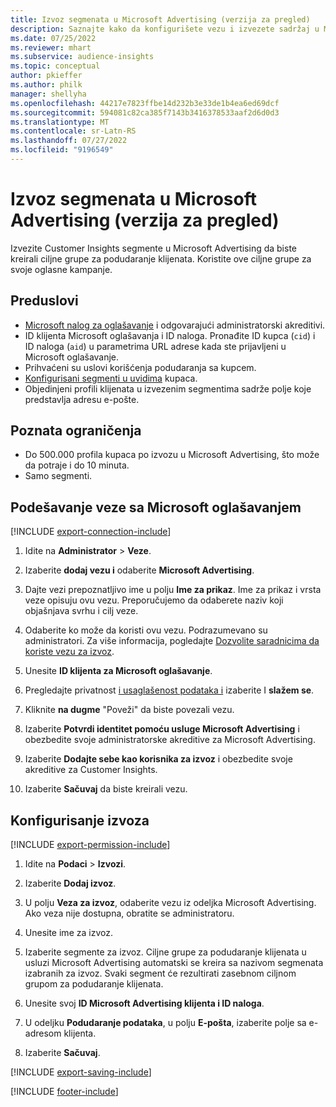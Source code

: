 ```yaml
---
title: Izvoz segmenata u Microsoft Advertising (verzija za pregled)
description: Saznajte kako da konfigurišete vezu i izvezete sadržaj u Microsoft Advertising.
ms.date: 07/25/2022
ms.reviewer: mhart
ms.subservice: audience-insights
ms.topic: conceptual
author: pkieffer
ms.author: philk
manager: shellyha
ms.openlocfilehash: 44217e7823ffbe14d232b3e33de1b4ea6ed69dcf
ms.sourcegitcommit: 594081c82ca385f7143b3416378533aaf2d6d0d3
ms.translationtype: MT
ms.contentlocale: sr-Latn-RS
ms.lasthandoff: 07/27/2022
ms.locfileid: "9196549"
---
```

# <a name="export-segments-to-microsoft-advertising-preview"></a>Izvoz segmenata u Microsoft Advertising (verzija za pregled)

Izvezite Customer Insights segmente u Microsoft Advertising da biste kreirali ciljne grupe za podudaranje klijenata. Koristite ove ciljne grupe za svoje oglasne kampanje.

## <a name="prerequisites"></a>Preduslovi

- [Microsoft nalog za oglašavanje](https://ads.microsoft.com/) i odgovarajući administratorski akreditivi.
- ID klijenta Microsoft oglašavanja i ID naloga. Pronađite ID kupca (`cid`) i ID naloga (`aid`) u parametrima URL adrese kada ste prijavljeni u Microsoft oglašavanje.
- Prihvaćeni su uslovi korišćenja podudaranja sa kupcem.
- [Konfigurisani segmenti u uvidima](segments.md) kupaca.
- Objedinjeni profili klijenata u izvezenim segmentima sadrže polje koje predstavlja adresu e-pošte.

## <a name="known-limitations"></a>Poznata ograničenja

- Do 500.000 profila kupaca po izvozu u Microsoft Advertising, što može da potraje i do 10 minuta.
- Samo segmenti.

## <a name="set-up-connection-to-microsoft-advertising"></a>Podešavanje veze sa Microsoft oglašavanjem

[!INCLUDE [export-connection-include](includes/export-connection-admn.md)]

1. Idite na **Administrator** > **Veze**.

1. Izaberite **dodaj vezu i** odaberite **Microsoft Advertising**.

1. Dajte vezi prepoznatljivo ime u polju **Ime za prikaz**. Ime za prikaz i vrsta veze opisuju ovu vezu. Preporučujemo da odaberete naziv koji objašnjava svrhu i cilj veze.

1. Odaberite ko može da koristi ovu vezu. Podrazumevano su administratori. Za više informacija, pogledajte [Dozvolite saradnicima da koriste vezu za izvoz](connections.md#allow-contributors-to-use-a-connection-for-exports).

1. Unesite **ID klijenta za Microsoft oglašavanje**.

1. Pregledajte privatnost [i usaglašenost podataka i](connections.md#data-privacy-and-compliance) izaberite I **slažem se**.

1. Kliknite **na dugme** "Poveži" da biste povezali vezu.

1. Izaberite **Potvrdi identitet pomoću usluge Microsoft Advertising** i obezbedite svoje administratorske akreditive za Microsoft Advertising.

1. Izaberite **Dodajte sebe kao korisnika za izvoz** i obezbedite svoje akreditive za Customer Insights.

1. Izaberite **Sačuvaj** da biste kreirali vezu.

## <a name="configure-an-export"></a>Konfigurisanje izvoza

[!INCLUDE [export-permission-include](includes/export-permission.md)]

1. Idite na **Podaci** > **Izvozi**.

1. Izaberite **Dodaj izvoz**.

1. U polju **Veza za izvoz**, odaberite vezu iz odeljka Microsoft Advertising. Ako veza nije dostupna, obratite se administratoru.

1. Unesite ime za izvoz.

1. Izaberite segmente za izvoz. Ciljne grupe za podudaranje klijenata u usluzi Microsoft Advertising automatski se kreira sa nazivom segmenata izabranih za izvoz. Svaki segment će rezultirati zasebnom ciljnom grupom za podudaranje klijenata.

1. Unesite svoj **ID Microsoft Advertising klijenta i ID naloga**.

1. U odeljku **Podudaranje podataka**, u polju **E-pošta**, izaberite polje sa e-adresom klijenta.

1. Izaberite **Sačuvaj**.

[!INCLUDE [export-saving-include](includes/export-saving.md)]

[!INCLUDE [footer-include](includes/footer-banner.md)]
